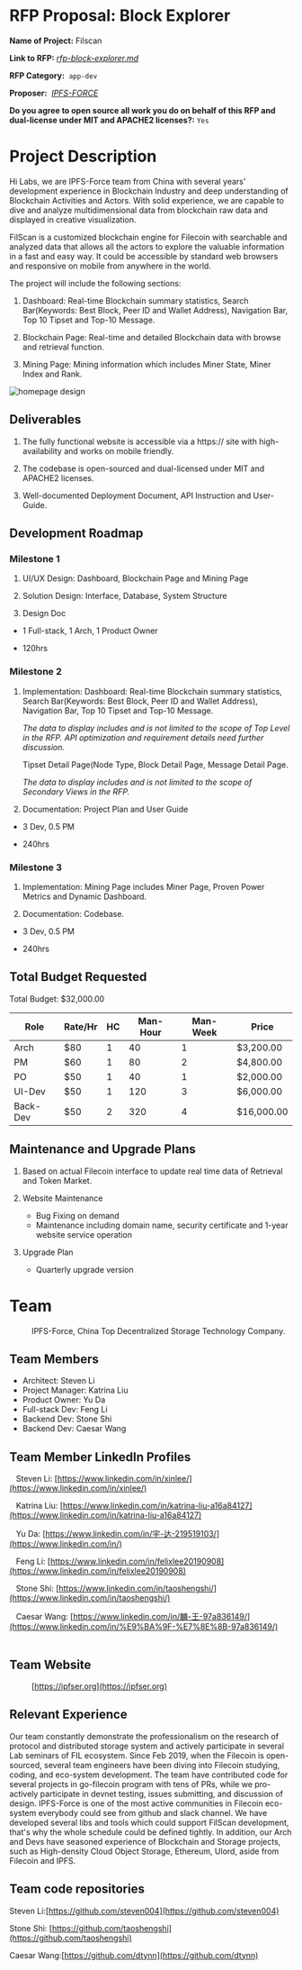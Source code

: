  # RFP Proposal: Block Explorer
 
 **Name of Project:** Filscan
 
 **Link to RFP:**  *[rfp-block-explorer.md](https://github.com/filecoin-project/devgrants/blob/master/rfps/rfp-block-explorer.md)*
 
 **RFP Category:**  `app-dev`
 
 **Proposer:**   *[IPFS-FORCE](https://github.com/orgs/ipfs-force-community)*
 
 **Do you agree to open source all work you do on behalf of this RFP and dual-license under MIT and APACHE2 licenses?:**  `Yes`
 
 # Project Description
 
Hi Labs, we are IPFS-Force team from China with several years' development experience in Blockchain Industry and deep understanding of Blockchain Activities and Actors. With solid experience, we are capable to dive and analyze multidimensional data from blockchain raw data and displayed in creative visualization.
 
FilScan is a customized blockchain engine for Filecoin with searchable and analyzed data that allows all the actors to explore the valuable information in a fast and easy way. It could be accessible by standard web browsers and responsive on mobile from anywhere in the world.
 
The project will include the following sections: 
 
 1. Dashboard: Real-time Blockchain summary statistics, Search Bar(Keywords: Best Block, Peer ID and Wallet Address), Navigation Bar, Top 10 Tipset and Top-10 Message.
 
 2. Blockchain Page: Real-time and detailed Blockchain data with browse and retrieval function.
 
 3. Mining Page: Mining information which includes Miner State, Miner Index and Rank.
 
 ![homepage design](https://github.com/ipfs-force-community/devgrants/blob/master/rfp-proposals/home.jpeg)
 
 ## Deliverables
 
 1. The fully functional website is accessible via a https:// site with high-availability and works on mobile friendly. 
 
 2. The codebase is open-sourced and dual-licensed under MIT and APACHE2 licenses.
 
 3. Well-documented Deployment Document, API Instruction and User-Guide.
 
 ## Development Roadmap
 
 ### Milestone 1
 
 1. UI/UX Design: Dashboard, Blockchain Page and Mining Page
 
 2. Solution Design: Interface, Database, System Structure
 
 3. Design Doc
 
 - 1 Full-stack, 1 Arch, 1 Product Owner
 
 - 120hrs
 
 ### Milestone 2
 
 1. Implementation:
  Dashboard: Real-time Blockchain summary statistics, Search Bar(Keywords: Best Block, Peer ID and Wallet Address), Navigation Bar, Top 10 Tipset and Top-10 Message.
 
    *The data to display includes and is not limited to the scope of Top Level in the RFP. API optimization and requirement details need further discussion.*
 
    Tipset Detail Page(Node Type, Block Detail Page, Message Detail Page.
 
    *The data to display includes and is not limited to the scope of Secondary Views in the RFP.*
 
 2. Documentation: Project Plan and User Guide
 
 - 3 Dev, 0.5 PM
 
 - 240hrs
 
 ### Milestone 3
 
 1. Implementation: Mining Page includes Miner Page, Proven Power Metrics and Dynamic Dashboard.
 
 2. Documentation: Codebase.
 
 - 3 Dev, 0.5 PM
 
 - 240hrs
 
 ## Total Budget Requested
 
 Total Budget: $32,000.00
 
 | Role | Rate/Hr | HC | Man-Hour | Man-Week | Price |
 |-----|---------|----|-----------|-------------|------|
 | Arch | $80 | 1 | 40| 1 | $3,200.00|
 | PM | $60 | 1 | 80| 2| $4,800.00|
 | PO | $50 | 1| 40 | 1 | $2,000.00 |
 | UI-Dev | $50 | 1 | 120 | 3 | $6,000.00 |
 | Back-Dev| $50 | 2 | 320 | 4 | $16,000.00 |
 
 ## Maintenance and Upgrade Plans
 
 1. Based on actual Filecoin interface to update real time data of Retrieval and Token Market.
 
 2. Website Maintenance
 
    - Bug Fixing on demand
    
    - Maintenance including domain name, security certificate and 1-year website service operation
       
 3.  Upgrade Plan
     - Quarterly upgrade version
          
 # Team
          
   IPFS-Force, China Top Decentralized Storage Technology Company.
          
 ## Team Members
 - Architect: Steven Li
 - Project Manager: Katrina Liu
 - Product Owner: Yu Da 
 - Full-stack Dev: Feng Li
 - Backend Dev: Stone Shi
 - Backend Dev: Caesar Wang
 
 ## Team Member LinkedIn Profiles
    Steven Li: [https://www.linkedin.com/in/xinlee/](https://www.linkedin.com/in/xinlee/)

    Katrina Liu: [https://www.linkedin.com/in/katrina-liu-a16a84127](https://www.linkedin.com/in/katrina-liu-a16a84127)

    Yu Da: [https://www.linkedin.com/in/宇-达-219519103/](https://www.linkedin.com/in/)

    Feng Li: [https://www.linkedin.com/in/felixlee20190908](https://www.linkedin.com/in/felixlee20190908)

    Stone Shi: [https://www.linkedin.com/in/taoshengshi/](https://www.linkedin.com/in/taoshengshi/)

    Caesar Wang: [https://www.linkedin.com/in/麟-王-97a836149/](https://www.linkedin.com/in/%E9%BA%9F-%E7%8E%8B-97a836149/)
          
 ## Team Website
          
 [https://ipfser.org](https://ipfser.org)
          
 ## Relevant Experience
Our team constantly demonstrate the professionalism on the research of protocol and distributed storage system and actively participate in several Lab seminars of FIL ecosystem. Since Feb 2019, when the Filecoin is open-sourced, several team engineers have been diving into Filecoin studying, coding, and eco-system development. The team have contributed code for several projects in go-filecoin program with tens of PRs, while we pro-actively participate in devnet testing, issues submitting, and discussion of design. IPFS-Force is one of the most active communities in Filecoin eco-system everybody could see from github and slack channel. We have developed several libs and tools which could support FilScan development, that's why the whole schedule could be defined tightly. In addition, our Arch and Devs have seasoned experience of Blockchain and Storage projects, such as High-density Cloud Object Storage, Ethereum, Ulord, aside from Filecoin and IPFS.  
          
 ## Team code repositories
 Steven Li:[https://github.com/steven004](https://github.com/steven004)

 Stone Shi: [https://github.com/taoshengshi](https://github.com/taoshengshi)

 Caesar Wang:[https://github.com/dtynn](https://github.com/dtynn)
          
